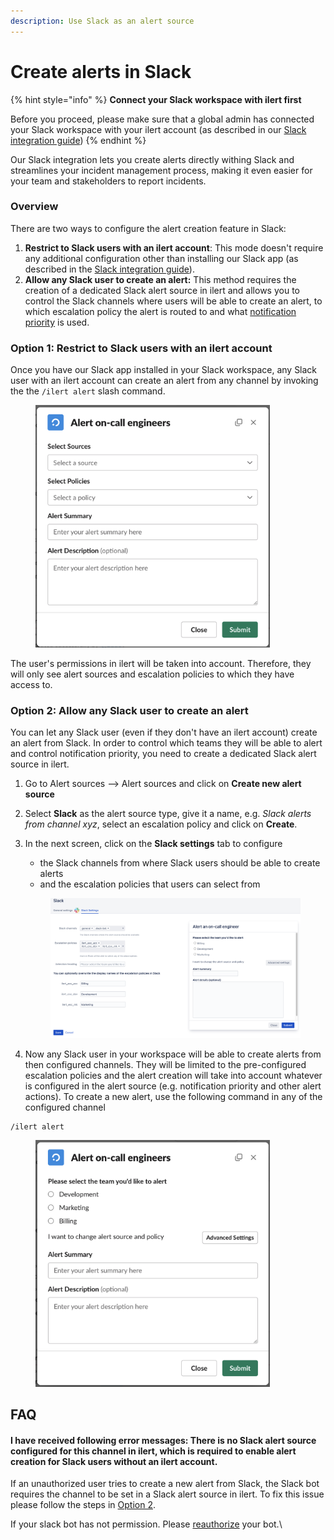 ```yaml
---
description: Use Slack as an alert source
---
```


# Create alerts in Slack

{% hint style="info" %}
**Connect your Slack workspace with ilert first**

Before you proceed, please make sure that a global admin has connected your Slack workspace with your ilert account (as described in our [Slack integration guide](./))
{% endhint %}

Our Slack integration lets you create alerts directly withing Slack and streamlines your incident management process, making it even easier for your team and stakeholders to report incidents.

### Overview

There are two ways to configure the alert creation feature in Slack:

1. **Restrict to Slack users with an ilert account**: This mode doesn't require any additional configuration other than installing our Slack app (as described in the [Slack integration guide](./)).&#x20;
2. **Allow any Slack user to create an alert:** This method requires the creation of a dedicated Slack alert source in ilert and allows you to control the Slack channels where users will be able to create an alert, to which escalation policy the alert is routed to and what [notification priority](../../alerting/alert-sources.md#customise-your-alerts-with-notification-priority) is used.&#x20;

### Option 1: Restrict to Slack users with an ilert account

Once you have our Slack app installed in your Slack workspace, any Slack user with an ilert account can create an alert from any channel by invoking the the `/ilert alert` slash command.

<figure><img src="../../.gitbook/assets/Slack-3-new.png" alt="" width="375"><figcaption></figcaption></figure>

The user's permissions in ilert will be taken into account. Therefore, they will only see alert sources and escalation policies to which they have access to.&#x20;

### Option 2: A**llow any Slack user to create an alert**

You can let any Slack user (even if they don't have an ilert account) create an alert from Slack. In order to control which teams they will be able to alert and control notification priority, you need to create a dedicated Slack alert source in ilert.

1. Go to Alert sources --> Alert sources and click on **Create new alert source**
2. Select **Slack** as the alert source type, give it a name, e.g. _Slack alerts from channel xyz_, select an escalation policy and click on **Create**.
3.  In the next screen, click on the **Slack settings** tab to configure

    * the Slack channels from where Slack users should be able to create alerts
    * and the escalation policies that users can select from



    <figure><img src="../../.gitbook/assets/Slack-2.png" alt=""><figcaption></figcaption></figure>


4. Now any Slack user in your workspace will be able to create alerts from then configured channels. They will be limited to the pre-configured escalation policies and the alert creation will take into account whatever is configured in the alert source (e.g. notification priority and other alert actions). To create a new alert, use the following command in any of the configured channel&#x20;

```
/ilert alert
```

<figure><img src="../../.gitbook/assets/Slack-1-new.png" alt="" width="375"><figcaption></figcaption></figure>

## FAQ

#### **I have received following error messages:** There is no Slack alert source configured for this channel in ilert, which is required to enable alert creation for Slack users without an ilert account.

If an unauthorized user tries to create a new alert from Slack, the Slack bot requires the channel to be set in a Slack alert source in ilert. To fix this issue please follow the steps in [Option 2](create-alerts-in-slack.md#option-2-allow-any-slack-user-to-create-an-alert).

If your slack bot has not permission. Please [reauthorize](./#re-authorizing-your-slack-workspace) your bot.\
